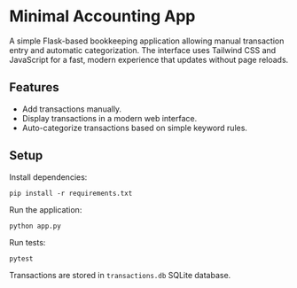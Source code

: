 # Minimal Accounting App

A simple Flask-based bookkeeping application allowing manual transaction entry and automatic categorization.
The interface uses Tailwind CSS and JavaScript for a fast, modern experience that updates without page reloads.

## Features

- Add transactions manually.
- Display transactions in a modern web interface.
- Auto-categorize transactions based on simple keyword rules.

## Setup

Install dependencies:

```
pip install -r requirements.txt
```

Run the application:

```
python app.py
```

Run tests:

```
pytest
```

Transactions are stored in `transactions.db` SQLite database.
